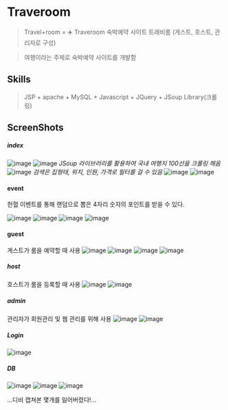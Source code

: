 # Traveroom

> Travel+room = ✈️ Traveroom
> 숙박예약 사이트 트래비룸 (게스트, 호스트, 관리자로 구성)

> 여행이라는 주제로 숙박예약 사이트를 개발함


Skills
-----------------------------------
> JSP + apache + MySQL + Javascript + JQuery + JSoup Library(크롤링)


ScreenShots
-------------------------------------

##### index




![image](https://user-images.githubusercontent.com/26542929/75114423-19bca580-5699-11ea-8cca-f06a42a410cd.png)
![image](https://user-images.githubusercontent.com/26542929/75114430-26d99480-5699-11ea-9d7a-3d744a1d614c.png)
*JSoup 라이브러리를 활용하여 국내 여행지 100선을 크롤링 해옴*
![image](https://user-images.githubusercontent.com/26542929/75114437-30fb9300-5699-11ea-98ea-02175e217a20.png)
*검색은 집형태, 위치, 인원, 가격로 필터를 걸 수 있음*
![image](https://user-images.githubusercontent.com/26542929/75114444-3658dd80-5699-11ea-8b2e-4c70d78a5eb6.png)
![image](https://user-images.githubusercontent.com/26542929/75114447-3953ce00-5699-11ea-8466-629ebde0784d.png)

#### event
헌혈 이벤트를 통해 랜덤으로 뽑은 4자리 숫자의 포인트를 받을 수 있다.

![image](https://user-images.githubusercontent.com/26542929/75114424-204b1d00-5699-11ea-8c5a-53280e682d54.png)
![image](https://user-images.githubusercontent.com/26542929/75114454-42449f80-5699-11ea-8de4-686b55d07e3f.png)
![image](https://user-images.githubusercontent.com/26542929/75114455-47095380-5699-11ea-8f57-5479ccbd99f3.png)
![image](https://user-images.githubusercontent.com/26542929/75114459-52f51580-5699-11ea-8aff-8ec858809721.png)

#### guest
게스트가 룸을 예약할 때 사용
![image](https://user-images.githubusercontent.com/26542929/75114465-66a07c00-5699-11ea-8b43-58f231e9ad46.png)
![image](https://user-images.githubusercontent.com/26542929/75114466-6a340300-5699-11ea-8433-6126b3ca2b58.png)
![image](https://user-images.githubusercontent.com/26542929/75114471-6ef8b700-5699-11ea-957b-46f8d5a0f668.png)
![image](https://user-images.githubusercontent.com/26542929/75114475-728c3e00-5699-11ea-9ad7-bd57b27080af.png)

##### host
호스트가 룸을 등록할 때 사용
![image](https://user-images.githubusercontent.com/26542929/75114481-7ddf6980-5699-11ea-9cae-90f2b00ecf5e.png)
![image](https://user-images.githubusercontent.com/26542929/75114480-7ae47900-5699-11ea-87de-acd1c85c4f1f.png)


##### admin
관리자가 회원관리 및 웹 관리를 위해 사용
![image](https://user-images.githubusercontent.com/26542929/75114460-5b4d5080-5699-11ea-9ccf-c2c1be5561c0.png)
![image](https://user-images.githubusercontent.com/26542929/75114462-5f796e00-5699-11ea-97be-ef6b69e67155.png)


##### Login
![image](https://user-images.githubusercontent.com/26542929/75114404-00b3f480-5699-11ea-9edd-72f54e70892b.png)


##### DB
![image](https://user-images.githubusercontent.com/26542929/75114264-170d8080-5698-11ea-8825-a145430f4a00.png)
![image](https://user-images.githubusercontent.com/26542929/75114267-1a087100-5698-11ea-8f64-9b1a0cd2bc5f.png)
![image](https://user-images.githubusercontent.com/26542929/75114271-1d036180-5698-11ea-8758-1f7946587873.png)

...디비 캡쳐본 몇개를 잃어버렸다!...
